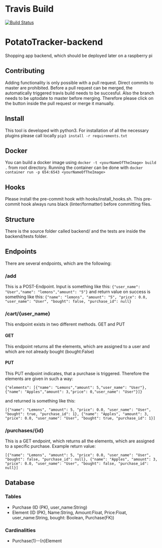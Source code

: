 # Travis Build
[![Build Status](https://travis-ci.com/djetzen/PotatoTracker-backend.svg?branch=master)](https://travis-ci.com/djetzen/PotatoTracker-backend)

# PotatoTracker-backend
Shopping app backend, which should be deployed later on a raspberry pi

## Contributing
Adding functionality is only possible with a pull request. Direct commits to master are prohibited. Before a pull request can be merged, the automatically triggered travis build needs to be succesful. Also the branch needs to be uptodate to master before merging. Therefore please click on the button inside the pull request or merge it manually.

## Install
This tool is developed with python3. For installation of all the necessary plugins please call locally `pip3 install -r requirements.txt`

## Docker
You can build a docker image using `docker -t <yourNameOfTheImage> build .` from root directory. Running the container can be done with `docker container run -p 654:6543 <yourNameOfTheImage>`

## Hooks
Please install the pre-commit hook with hooks/install_hooks.sh. This pre-commit hook always runs black (linter/formatter) before committing files.

## Structure
There is the source folder called backend/ and the tests are inside the backend/tests folder.

## Endpoints
There are several endpoints, which are the following:
### /add
This is a POST-Endpoint. Input is something like this: `{"user_name": "User","name": "lemons","amount": "5"}` and return value on success is something like this: `{"name": "lemons", "amount": "5", "price": 0.0, "user_name": "User", "bought": false, "purchase_id": null}`

### /cart/{user_name}
This endpoint exists in two different methods. GET and PUT
#### GET
This endpoint returns all the elements, which are assigned to a user and which are not already bought (bought:False)
#### PUT
This PUT endpoint indicates, that a purchase is triggered. Therefore the elements are given in such a way:
```
{"elements": [{"name": "Lemons","amount": 5,"user_name": "User"},{"name": "Apples","amount": 3,"price": 0,"user_name": "User"}]}
```
and returned is something like this:
```
[{"name": "Lemons", "amount": 5, "price": 0.0, "user_name": "User", "bought": true, "purchase_id": 1}, {"name": "Apples", "amount": 3, "price": 0.0, "user_name": "User", "bought": true, "purchase_id": 1}]
```

### /purchases/{id}
This is a GET endpoint, which returns all the elements, which are assigned to a specific purchase.
Example return value:
```
[{"name": "Lemons", "amount": 5, "price": 0.0, "user_name": "User", "bought": false, "purchase_id": null}, {"name": "Apples", "amount": 3, "price": 0.0, "user_name": "User", "bought": false, "purchase_id": null}]
```

## Database
### Tables
- Purchase (ID (PK), user_name:String)
- Element (ID (PK), Name:String, Amount:Float, Price:Float, user_name:String, bought: Boolean, Purchase(FK))

### Cardinalities
- Purchase(1)--(n)Element
